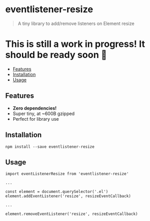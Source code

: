 # eventlistener-resize

> A tiny library to add/remove listeners on Element resize

# This is still a work in progress! It should be ready soon 🤗

<!-- START doctoc generated TOC please keep comment here to allow auto update -->
<!-- DON'T EDIT THIS SECTION, INSTEAD RE-RUN doctoc TO UPDATE -->

- [Features](#features)
- [Installation](#installation)
- [Usage](#usage)

<!-- END doctoc generated TOC please keep comment here to allow auto update -->

## Features

- **Zero dependencies!**
- Super tiny, at ~600B gzipped
- Perfect for library use

## Installation

```
npm install --save eventlistener-resize
```

## Usage

```
import eventListenerResize from 'eventlistener-resize'

...

const element = document.querySelector('.el')
element.addEventListener('resize', resizeEventCallback)

...

element.removeEventListener('resize', resizeEventCallback)
```

